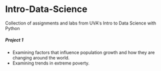 # Intro-Data-Science
Collection of assignments and labs from UVA's Intro to Data Science with Python

##### Project 1
- Examining factors that influence population growth and how they are changing around the world.
- Examining trends in extreme poverty.
